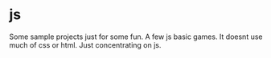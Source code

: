 # js

Some sample projects just for some fun.
A few js basic games. It doesnt use much of css or html. Just concentrating on js. 


